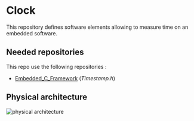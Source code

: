 # Clock
This repository defines software elements allowing to measure time on an embedded software.

## Needed repositories

This repo use the following repositories :
- [Embedded_C_Framework](https://github.com/HomeMadeBots/Embedded_C_Framework) (*Timestamp.h*)

## Physical architecture

![physical architecture](http://www.plantuml.com/plantuml/proxy?cache=no&src=https://raw.github.com/HomeMadeBots/Clock/master/doc/physical_architecture.iuml)